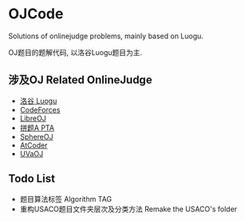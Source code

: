 # OJCode

Solutions of onlinejudge problems, mainly based on Luogu.

OJ题目的题解代码, 以洛谷Luogu题目为主.

## 涉及OJ Related OnlineJudge

- [洛谷 Luogu](https://www.luogu.com.cn/)
- [CodeForces](https://codeforces.com/)
- [LibreOJ](https://loj.ac/)
- [拼题A PTA](https://pintia.cn/)
- [SphereOJ](https://www.spoj.com/)
- [AtCoder](https://atcoder.jp/)
- [UVaOJ](https://onlinejudge.org/)

## Todo List

- 题目算法标签 Algorithm TAG
- 重构USACO题目文件夹层次及分类方法 Remake the USACO's folder
